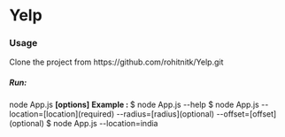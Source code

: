 # Yelp

<h3>Usage</h3>
Clone the project from https://github.com/rohitnitk/Yelp.git
<h5>Run:</h4> node App.js <b>[options]</b>
<b>Example : </b> 
$ node App.js --help
$ node App.js --location=[location](required) --radius=[radius](optional) --offset=[offset](optional)
$ node App.js --location=india


